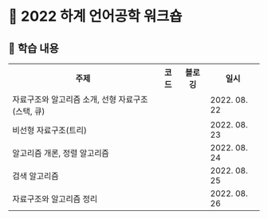# :owl: 2022 하계 언어공학 워크숍

## :tada: 학습 내용

<table>
    <tr>
        <th> 주제 </th>
        <th> 코드 </th>
        <th> 블로깅 </th>
        <th> 일시 </th>
    </tr>
    <tr>
        <td> 자료구조와 알고리즘 소개, 선형 자료구조(스택, 큐) </td>
        <td> <a href=""> </a> </td>
        <td> <a href=""> </a> </td>
        <td> 2022. 08. 22 </td>
    </tr>
    <tr>
        <td> 비선형 자료구조(트리) </td>
        <td> <a href=""> </a> </td>
        <td> <a href=""> </a> </td>
        <td> 2022. 08. 23 </td>
    </tr>
    <tr>
        <td> 알고리즘 개론, 정렬 알고리즘 </td>
        <td> <a href=""> </a> </td>
        <td> <a href=""> </a> </td>
        <td> 2022. 08. 24 </td>
    </tr>
    <tr>
        <td> 검색 알고리즘 </td>
        <td> <a href=""> </a> </td>
        <td> <a href=""> </a> </td>
        <td> 2022. 08. 25 </td>
    </tr>
    <tr>
        <td> 자료구조와 알고리즘 정리 </td>
        <td> <a href=""> </a> </td>
        <td> <a href=""> </a> </td>
        <td> 2022. 08. 26 </td>
    </tr>                
</table>
